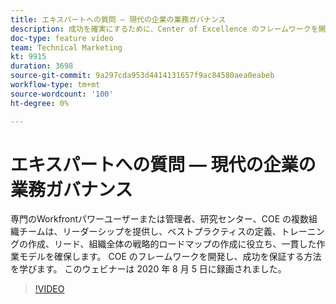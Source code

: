 ```yaml
---
title: エキスパートへの質問 — 現代の企業の業務ガバナンス
description: 成功を確実にするために、Center of Excellence のフレームワークを開発する方法を学びます。 このウェビナーは 2020 年 8 月 5 日に録画されました。
doc-type: feature video
team: Technical Marketing
kt: 9915
duration: 3698
source-git-commit: 9a297cda953d4414131657f9ac84580aea0eabeb
workflow-type: tm+mt
source-wordcount: '100'
ht-degree: 0%

---
```


# エキスパートへの質問 — 現代の企業の業務ガバナンス

専門のWorkfrontパワーユーザーまたは管理者、研究センター、COE の複数組織チームは、リーダーシップを提供し、ベストプラクティスの定義、トレーニングの作成、リード、組織全体の戦略的ロードマップの作成に役立ち、一貫した作業モデルを確保します。 COE のフレームワークを開発し、成功を保証する方法を学びます。 このウェビナーは 2020 年 8 月 5 日に録画されました。

>[!VIDEO](https://video.tv.adobe.com/v/341121/?quality=12)
